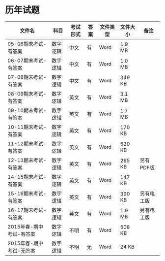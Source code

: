# 历年试题

文件名|科目|考试形式|答案|文件类型|文件大小|备注
---|---|---|---|---|---|---
05-06期末考试-有答案|数字逻辑|中文|有|Word|1.9 MB
06-07期末考试-有答案|数字逻辑|中文|有|Word|1.0 MB
07-08期末考试-有答案|数字逻辑|中文|有|Word|349 KB
08-09期末考试-有答案|数字逻辑|英文|有|Word|3.1 MB
09-10期末考试-有答案|数字逻辑|英文|有|Word|1.7 MB
10-11期末考试-有答案|数字逻辑|英文|有|Word|170 KB
11-12期末考试-有答案|数字逻辑|英文|有|Word|520 KB
12-13期末考试-有答案|数字逻辑|英文|有|Word|265 KB|另有PDF版
14-15期末考试-有答案|数字逻辑|英文|有|Word|147 KB
15-16期末考试-有答案|数字逻辑|英文|有|Word|390 KB|另有电工版
16-17期末考试-有答案|数字逻辑|英文|有|Word|1.9 MB|另有电工版
2015年春-期中考试-有答案|数字逻辑|不明|有|Word|508 KB
2015年春-期中考试-无答案|数字逻辑|不明|无|Word|24 KB
